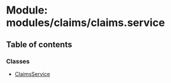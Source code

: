 # Module: modules/claims/claims.service

## Table of contents

### Classes

- [ClaimsService](../classes/modules_claims_claims_service.ClaimsService.md)
